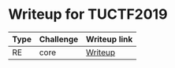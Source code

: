# Writeup for TUCTF2019
Type | Challenge | Writeup link
--- | --- | ---
RE | core | [Writeup](https://github.com/sybond/CTFan/tree/master/TUCTF_2019/core)
